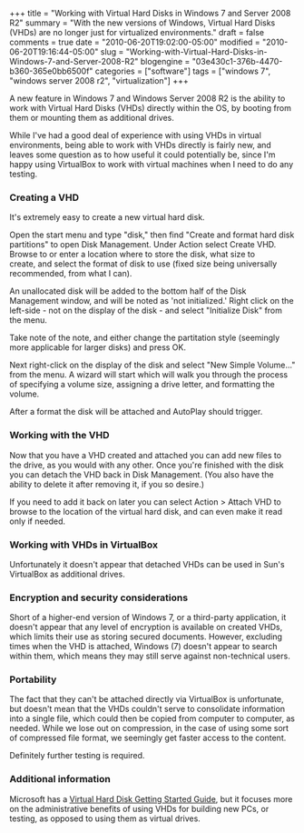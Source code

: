 +++
title = "Working with Virtual Hard Disks in Windows 7 and Server 2008 R2"
summary = "With the new versions of Windows, Virtual Hard Disks (VHDs) are no longer just for virtualized environments."
draft = false
comments = true
date = "2010-06-20T19:02:00-05:00"
modified = "2010-06-20T19:16:44-05:00"
slug = "Working-with-Virtual-Hard-Disks-in-Windows-7-and-Server-2008-R2"
blogengine = "03e430c1-376b-4470-b360-365e0bb6500f"
categories = ["software"]
tags = ["windows 7", "windows server 2008 r2", "virtualization"]
+++

<p>A new feature in Windows 7 and Windows Server 2008 R2 is the ability to work with Virtual Hard Disks (VHDs) directly within the OS, by booting from them or mounting them as additional drives.</p>
<p>While I've had a good deal of experience with using VHDs in virtual environments, being able to work with VHDs directly is fairly new, and leaves some question as to how useful it could potentially be, since I'm happy using VirtualBox to work with virtual machines when I need to do any testing.</p>
<h3>Creating a VHD</h3>
<p>It's extremely easy to create a new virtual hard disk.</p>
<p>Open the start menu and type "disk," then find "Create and format hard disk partitions" to open Disk Management. Under Action select Create VHD. Browse to or enter a location where to store the disk, what size to create,&nbsp;and select the format of disk to use (fixed size being universally recommended, from what I can).</p>
<p>An unallocated disk will be added to the bottom half of the Disk Management window, and will be noted as 'not initialized.' Right click on the left-side - not on the display of the disk - and select "Initialize Disk" from the menu.</p>
<p>Take note of the note, and either change the partitation style (seemingly more applicable for larger disks) and press OK.</p>
<p>Next right-click on the display of the disk and select "New Simple Volume..." from the menu. A wizard will start which will walk you through the process of specifying a volume size, assigning a drive letter, and formatting the volume.</p>
<p>After a format the disk will be attached and AutoPlay should trigger.</p>
<h3>Working with the VHD</h3>
<p>Now that you have a VHD created and attached you can add new files to the drive, as you would with any other. Once you're finished with the disk you can detach the VHD back in Disk Management. (You also have the ability to delete it after removing it, if you so desire.)</p>
<p>If you need to add it back on later you can select Action &gt; Attach VHD to browse to the location of the virtual hard disk, and can even make it read only if needed.</p>
<h3>Working with VHDs in VirtualBox</h3>
<p>Unfortunately it doesn't appear that detached VHDs can be used in Sun's VirtualBox as additional drives.</p>
<h3>Encryption and security considerations</h3>
<p>Short of a higher-end version of Windows 7, or a third-party application, it doesn't appear that any level of encryption is available on created VHDs, which limits their use as storing secured documents. However, excluding times when the VHD is attached, Windows (7) doesn't appear to search within them, which means they may still serve against non-technical users.</p>
<h3>Portability</h3>
<p>The fact that they can't be attached directly via VirtualBox is unfortunate, but doesn't mean that the VHDs couldn't serve to consolidate information into a single file, which could then be copied from computer to computer, as needed. While we lose out on compression, in the case of using some sort of compressed file format, we seemingly get faster access to the content.</p>
<p>Definitely further testing is required.</p>
<h3>Additional information</h3>
<p>Microsoft has a <a rel="external" href="http://www.microsoft.com/downloads/details.aspx?familyid=D2AFACBB-5AF6-45C2-B275-932116E27B0B&amp;displaylang=en">Virtual Hard Disk Getting Started Guide</a>, but it focuses more on the administrative benefits of using VHDs for building new PCs, or testing, as opposed to using them as virtual drives.</p>
